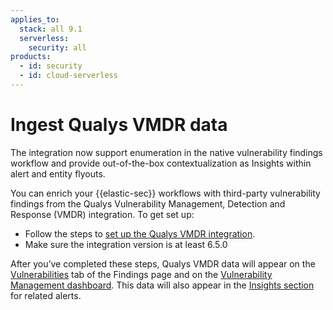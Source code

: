 ```yaml
---
applies_to:
  stack: all 9.1
  serverless:
    security: all
products:
  - id: security
  - id: cloud-serverless
---
```



# Ingest Qualys VMDR data

The integration now support enumeration in the native vulnerability findings workflow and provide out-of-the-box contextualization as Insights within alert and entity flyouts.

You can enrich your {{elastic-sec}} workflows with third-party vulnerability findings from the Qualys Vulnerability Management, Detection and Response (VMDR) integration. To get set up:

* Follow the steps to [set up the Qualys VMDR integration](https://www.elastic.co/docs/reference/integrations/qualys_vmdr).
* Make sure the integration version is at least 6.5.0

After you’ve completed these steps, Qualys VMDR data will appear on the [Vulnerabilities](/solutions/security/cloud/findings-page-3.md) tab of the Findings page and on the [Vulnerability Management dashboard](/solutions/security/cloud/cnvm-dashboard.md). This data will also appear in the [Insights section](/solutions/security/detect-and-alert/view-detection-alert-details.md#insights-section) for related alerts.


